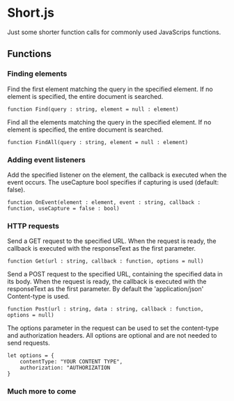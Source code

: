 # Short.js
Just some shorter function calls for commonly used JavaScrips functions.


## Functions
### Finding elements

Find the first element matching the query in the specified element. If no element is specified, the entire document is searched.
```
function Find(query : string, element = null : element)
```

Find all the elements matching the query in the specified element. If no element is specified, the entire document is searched.
```
function FindAll(query : string, element = null : element)
```


### Adding event listeners

Add the specified listener on the element, the callback is executed when the event occurs. The useCapture bool specifies if capturing is used (default: false).
```
function OnEvent(element : element, event : string, callback : function, useCapture = false : bool)
```


### HTTP requests

Send a GET request to the specified URL. When the request is ready, the callback is executed with the responseText as the first parameter.
```
function Get(url : string, callback : function, options = null)
```

Send a POST request to the specified URL, containing the specified data in its body. When the request is ready, the callback is executed with the responseText as the first parameter. By default the 'application/json' Content-type is used.
```
function Post(url : string, data : string, callback : function, options = null)
```

The options parameter in the request can be used to set the content-type and authorization headers. All options are optional and are not needed to send requests.
```
let options = {
    contentType: "YOUR CONTENT TYPE",
    authorization: "AUTHORIZATION
}
```


### Much more to come
